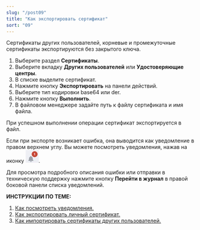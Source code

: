 ```yaml
---
slug: "/post09"
title: "Как экспортировать сертификат"
sort: "09"
---
```


Сертификаты других пользователей, корневые и промежуточные сертификаты экспортируются без закрытого ключа.

1. Выберите раздел **Сертификаты**.
2. Выберите вкладку **Других пользователей** или **Удостоверяющие центры**.
3. В списке выделите сертификат.
4. Нажмите кнопку **Экспортировать** на панели действий.
5. Выберите тип кодировки base64 или der.
6. Нажмите кнопку **Выполнить**.
7. В файловом менеджере задайте путь к файлу сертификата и имя файла.

При успешном выполнении операции сертификат экспортируется в файл.

Если при экспорте возникает ошибка, она выводится как уведомление в правом верхнем углу. Вы можете посмотреть уведомления, нажав на иконку ![notifications-button.jpg](./images/notifications-button.jpg "События"). 

Для просмотра подробного описания ошибки или отправки в техническую поддержку нажмите кнопку **Перейти в журнал** в правой боковой панели списка уведомлений.

**ИНСТРУКЦИИ ПО ТЕМЕ:**  
1. [Как посмотреть уведомления.](https://docs.cryptoarm.ru/07-v3.2.9/007-cryptoarm/02-notifications)  
2. [Как экспортировать личный сертификат.](https://docs.cryptoarm.ru/07-v3.2.9/008-certs/08-export-my-cert)  
3. [Как импортировать сертификаты других пользователей.](https://docs.cryptoarm.ru//008-certs/06-import-certs)  